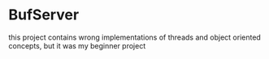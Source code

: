# BufServer

this project contains wrong implementations of threads and object oriented concepts, but it was my beginner project
